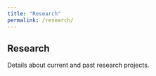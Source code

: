 ```yaml
---
title: "Research"
permalink: /research/
---
```


## Research

Details about current and past research projects.
